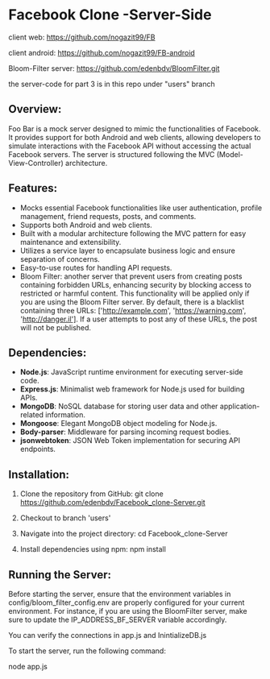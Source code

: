 # Facebook Clone -Server-Side

client web:
https://github.com/nogazit99/FB

client android:
https://github.com/nogazit99/FB-android

Bloom-Filter server:
https://github.com/edenbdv/BloomFilter.git

the server-code for part 3 is in this repo under "users" branch

## Overview:

Foo Bar is a mock server designed to mimic the functionalities of Facebook. It provides support for both Android and web clients, allowing developers to simulate interactions with the Facebook API without accessing the actual Facebook servers. The server is structured following the MVC (Model-View-Controller) architecture.

## Features:

- Mocks essential Facebook functionalities like user authentication, profile management, friend requests, posts, and comments.
- Supports both Android and web clients.
- Built with a modular architecture following the MVC pattern for easy maintenance and extensibility.
- Utilizes a service layer to encapsulate business logic and ensure separation of concerns.
- Easy-to-use routes for handling API requests.
- Bloom Filter:
    another server that prevent users from creating posts containing forbidden URLs, enhancing security by blocking access to restricted or harmful content. This functionality will be applied only if you are using the Bloom Filter server. By default, there is a blacklist containing three URLs: ['http://example.com', 'https://warning.com', 'http://danger.il']. If a user attempts to post any of these URLs, the post will not be published.

## Dependencies:

- **Node.js**: JavaScript runtime environment for executing server-side code.
- **Express.js**: Minimalist web framework for Node.js used for building APIs.
- **MongoDB**: NoSQL database for storing user data and other application-related information.
- **Mongoose**: Elegant MongoDB object modeling for Node.js.
- **Body-parser**: Middleware for parsing incoming request bodies.
- **jsonwebtoken**: JSON Web Token implementation for securing API endpoints.

## Installation:

1. Clone the repository from GitHub:
   git clone https://github.com/edenbdv/Facebook_clone-Server.git


2. Checkout to branch 'users'

   
3. Navigate into the project directory:
   cd Facebook_clone-Server

   
4. Install dependencies using npm:
   npm install

## Running the Server:

Before starting the server, ensure that the environment variables in config/bloom_filter_config.env are properly configured for your current environment. For instance, if you are using the BloomFilter server, make sure to update the IP_ADDRESS_BF_SERVER variable accordingly.

You can verify the connections in app.js and InintializeDB.js

To start the server, run the following command:

node app.js


